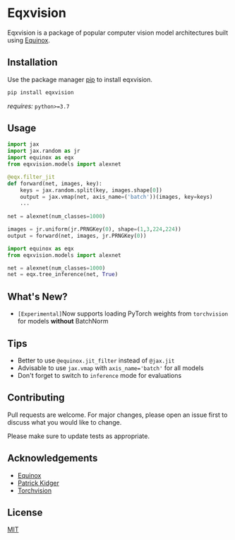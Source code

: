 # Eqxvision

Eqxvision is a package of popular computer vision model architectures built using [Equinox](https://docs.kidger.site/equinox/).

## Installation

Use the package manager [pip](https://pip.pypa.io/en/stable/) to install eqxvision.

```bash
pip install eqxvision
```

*requires:* `python>=3.7`

## Usage

```python title="forward.py"
import jax
import jax.random as jr
import equinox as eqx
from eqxvision.models import alexnet

@eqx.filter_jit
def forward(net, images, key):
    keys = jax.random.split(key, images.shape[0])
    output = jax.vmap(net, axis_name=('batch'))(images, key=keys)
    ...
    
net = alexnet(num_classes=1000)

images = jr.uniform(jr.PRNGKey(0), shape=(1,3,224,224))
output = forward(net, images, jr.PRNGKey(0))
```

```python title="set_inference.py"
import equinox as eqx
from eqxvision.models import alexnet

net = alexnet(num_classes=1000)
net = eqx.tree_inference(net, True)
```

## What's New?
- `[Experimental]`Now supports loading PyTorch weights from `torchvision` for models **without** BatchNorm

## Tips
- Better to use `@equinox.jit_filter` instead of `@jax.jit`
- Advisable to use `jax.vmap` with `axis_name='batch'` for all models
- Don't forget to switch to `inference` mode for evaluations



## Contributing
Pull requests are welcome. For major changes, please open an issue first to discuss what you would like to change.

Please make sure to update tests as appropriate.

## Acknowledgements
- [Equinox](https://github.com/patrick-kidger/equinox)
- [Patrick Kidger](https://github.com/patrick-kidger)
- [Torchvision](https://pytorch.org/vision/stable/index.html)

## License
[MIT](https://choosealicense.com/licenses/mit/)